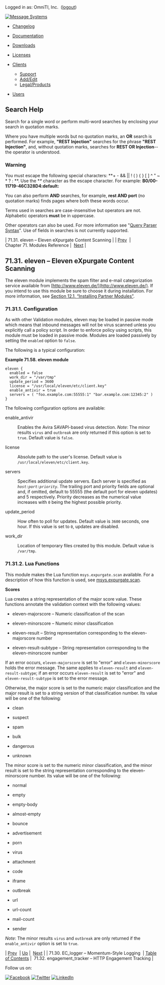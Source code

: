 Logged in as: OmniTI, Inc.  ([logout](https://support.messagesystems.com/logout.php))

[![Message Systems](https://support.messagesystems.com/images/ms-white205.png)](https://support.messagesystems.com/start.php) 

*   [Changelog](https://support.messagesystems.com/start.php?show=changelog)
*   [Documentation](https://support.messagesystems.com/docs/)
*   [Downloads](https://support.messagesystems.com/start.php)

*   [Licenses](https://support.messagesystems.com/license_summary.php)
*   <a href="">Clients</a>
    *   [Support](https://support.messagesystems.com/cs.php)
    *   [Add/Edit](https://support.messagesystems.com/edit_client.php)
    *   [Legal/Products](https://support.messagesystems.com/edit_products.php)
*   [Users](https://support.messagesystems.com/edit_customer.php)

## Search Help

Search for a single word or perform multi-word searches by enclosing your search in quotation marks.

Where you have multiple words but no quotation marks, an **OR** search is performed. For example, **"REST Injection"** searches for the phrase **"REST Injection"**, and, without quotation marks, searches for **REST OR Injection**--the operator is understood.

### Warning

You must escape the following special characters: **+ - && || ! ( ) { } [ ] ^ " ~ * ? : \**. Use the **\** character as the escape character. For example: **B0/00-11719-46C328D4\:default\:**

You can also perform **AND** searches, for example, **rest AND port** (no quotation marks) finds pages where both these words occur.

Terms used in searches are case-insensitive but operators are not. Alphabetic operators **must** be in uppercase.

Other operators can also be used. For more information see "[Query Parser Syntax](https://lucene.apache.org/core/old_versioned_docs/versions/3_0_0/queryparsersyntax.html)". Use of fields in searches is not currently supported.

| 71.31. eleven – Eleven eXpurgate Content Scanning |
| [Prev](modules.ec_logger.php)  | Chapter 71. Modules Reference |  [Next](modules.engage_tracker.php) |

## 71.31. eleven – Eleven eXpurgate Content Scanning

<a class="indexterm" name="idp21656432"></a>

The eleven module implements the spam filter and e-mail categorization service available from [http://www.eleven.de/](http://www.eleven.de/). If you intend to use this module be sure to choose it during installation. For more information, see [Section 12.1, “Installing Partner Modules”](post_installation.php#install.additional.packages "12.1. Installing Partner Modules").

### 71.31.1. Configuration

As with other Validation modules, eleven may be loaded in passive mode which means that inbound messages will not be virus scanned unless you explicitly call a policy script. In order to enforce policy using scripts, this module must be loaded in passive mode. Modules are loaded passively by setting the `enabled` option to `false`.

The following is a typical configuration:

<a name="example.eleven3"></a>

**Example 71.58. eleven module**

```
eleven {
  enabled = false
  work_dir = "/var/tmp"
  update_period = 3600
  license = "/usr/local/eleven/etc/client.key"
  enable_antivir = true
  servers = ( "foo.example.com:55555:1" "bar.example.com:12345:2" )
}
```

The following configuration options are available:

<dl class="variablelist">

<dt>enable_antivir</dt>

<dd>

Enables the Avira SAVAPI-based virus detection. *Note*: The minor results `virus` and `outbreak` are only returned if this option is set to `true`. Default value is `false`.

</dd>

<dt>license</dt>

<dd>

Absolute path to the user's license. Default value is `/usr/local/eleven/etc/client.key`.

</dd>

<dt>servers</dt>

<dd>

Specifies additional update servers. Each server is specified as *`host:port:priority`*. The trailing port and priority fields are optional and, if omitted, default to 55555 (the default port for eleven updates) and 5 respectively. Priority decreases as the numerical value increases with `0` being the highest possible priority.

</dd>

<dt>update_period</dt>

<dd>

How often to poll for updates. Default value is `3600` seconds, one hour. If this value is set to `0`, updates are disabled.

</dd>

<dt>work_dir</dt>

<dd>

Location of temporary files created by this module. Default value is `/var/tmp`.

</dd>

</dl>

### 71.31.2. Lua Functions

This module makes the Lua function `msys.expurgate.scan` available. For a description of how this function is used, see [msys.expurgate.scan](lua.ref.msys.expurgate.scan.php "msys.expurgate.scan").

**Scores**

Lua creates a string representation of the major score value. These functions annotate the validation context with the following values:

*   eleven-majorscore – Numeric classification of the scan

*   eleven-minorscore – Numeric minor classification

*   eleven-result – String representation corresponding to the eleven-majorscore number

*   eleven-result-subtype – String representation corresponding to the eleven-minorscore number

If an error occurs, `eleven-majorscore` is set to "error" and `eleven-minorscore` holds the error message. The same applies to `eleven-result` and `eleven-result-subtype`; if an error occurs `eleven-result` is set to "error" and `eleven-result-subtype` is set to the error message.

Otherwise, the major score is set to the numeric major classification and the major result is set to a string version of that classification number. Its value will be one of the following:

*   clean

*   suspect

*   spam

*   bulk

*   dangerous

*   unknown

The minor score is set to the numeric minor classification, and the minor result is set to the string representation corresponding to the eleven-minorscore number. Its value will be one of the following:

*   normal

*   empty

*   empty-body

*   almost-empty

*   bounce

*   advertisement

*   porn

*   virus

*   attachment

*   code

*   iframe

*   outbreak

*   url

*   url-count

*   mail-count

*   sender

*Note*: The minor results `virus` and `outbreak` are only returned if the `enable_antivir` option is set to `true`.

| [Prev](modules.ec_logger.php)  | [Up](modules.php) |  [Next](modules.engage_tracker.php) |
| 71.30. EC_logger – Momentum-Style Logging  | [Table of Contents](index.php) |  71.32. engagement_tracker – HTTP Engagement Tracking |

Follow us on:

[![Facebook](https://support.messagesystems.com/images/icon-facebook.png)](http://www.facebook.com/messagesystems) [![Twitter](https://support.messagesystems.com/images/icon-twitter.png)](http://twitter.com/#!/MessageSystems) [![LinkedIn](https://support.messagesystems.com/images/icon-linkedin.png)](http://www.linkedin.com/company/message-systems)